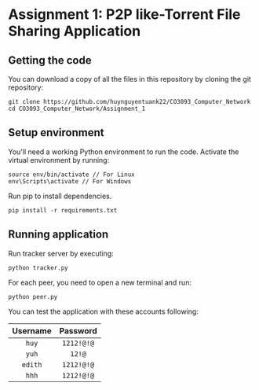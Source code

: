 # Assignment 1: P2P like-Torrent File Sharing Application

## Getting the code

You can download a copy of all the files in this repository by cloning the git repository:

    git clone https://github.com/huynguyentuank22/CO3093_Computer_Network
    cd CO3093_Computer_Network/Assignment_1

## Setup environment

You'll need a working Python environment to run the code.
Activate the virtual environment by running:

    source env/bin/activate // For Linux
    env\Scripts\activate // For Windows

Run pip to install dependencies.

    pip install -r requirements.txt

## Running application
Run tracker server by executing:

    python tracker.py

For each peer, you need to open a new terminal and run:

    python peer.py

You can test the application with these accounts following:

| Username     | Password   |
|:------------:|:----------:|
| `huy`        | `1212!@!@` |
| `yuh`        | `12!@`     |
| `edith`      | `1212!@!@` |
| `hhh`        | `1212!@!@` |